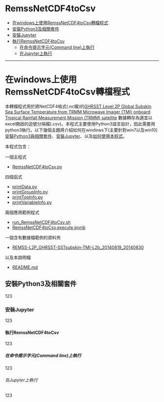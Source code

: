 RemssNetCDF4toCsv
=================
*   [在windows上使用RemssNetCDF4toCsv轉檔程式](#introduction)
*   [安裝Python3及相關套件](#python3)
*   [安裝Jupyter](#jupyter)
*   [執行RemssNetCDF4toCsv](#execute)
    *   [在命令提示字元(Command line)上執行](#cmd)
    *   [在Jupyter上執行](#exejupyter)

* * *

<h1 id="introduction">在windows上使用RemssNetCDF4toCsv轉檔程式</h1>

本轉檔程式用於將NetCDF4格式(.nc檔)的[GHRSST Level 2P Global Subskin Sea Surface Temperature from TRMM Microwave Imager (TMI) onboard Tropical Rainfall Measurement Mission (TRMM) satellite](https://podaac.jpl.nasa.gov/dataset/TMI-REMSS-L2P-v4) 數據轉存為適宜以excel開啟的逗號分隔檔(.csv)。本程式主要使用Python3語言設計，因此需要用python3執行。以下幾個主題將介紹如何在windows下(主要針對win7以及win10)[安裝Python3與相關套件](#python3)、[安裝Jupyter](#jupyter)、以及[如何使用本程式](#execute)。

本程式包含：

一個主程式
*   [RemssNetCDF4toCsv.py](./RemssNetCDF4toCsv.py)

四個函式
*   [printData.py]()
*   [printGroupInfo.py]()
*   [printTopInfo.py]()
*   [printVariableInfo.py]()

兩個應用範例程式
*   [run_RemssNetCDF4toCsv.sh]()
*   [RemssNetCDF4toCsv.execute.ipynb]()

一個含有數據檔範例的資料夾
*   [REMSS-L2P_GHRSST-SSTsubskin-TMI-L2b_20140819_20140830]()

以及本說明檔
*   [README.md](./README.md)


<h2 id="python3">安裝Python3及相關套件</h2>

123


<h3 id="jupyter">安裝Jupyter</h3>
123


<h4 id="execute">執行RemssNetCDF4toCsv</h4>

123


<h5 id="cmd">在命令提示字元(Command line)上執行</h5>

123


<h6 id="exejupyter">在Jupyter上執行</h6>

123

